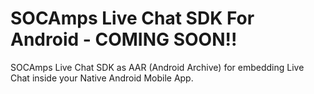 # SOCAmps Live Chat SDK For Android - COMING SOON!!
SOCAmps Live Chat SDK as AAR (Android Archive) for embedding Live Chat inside your Native Android Mobile App.
